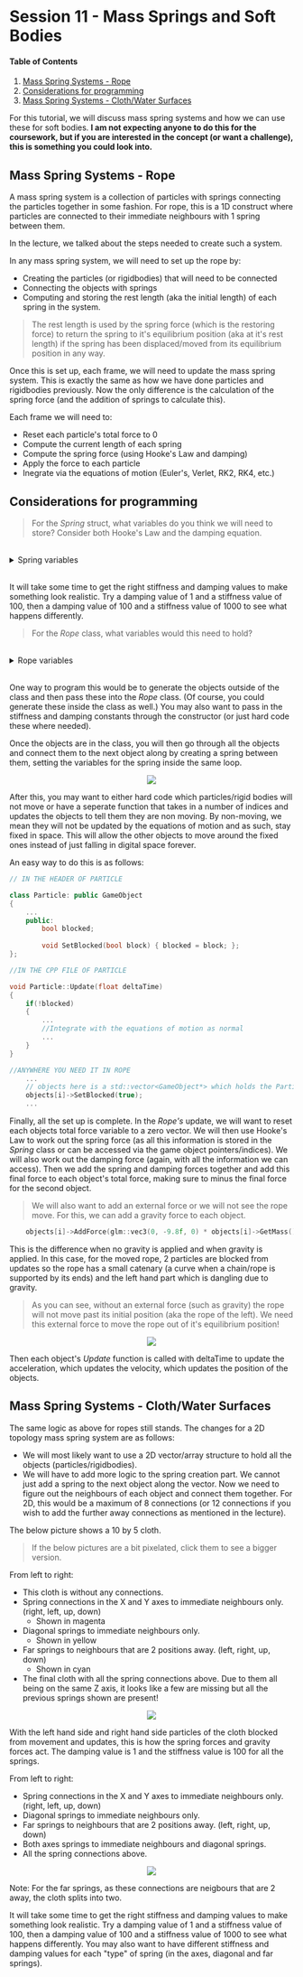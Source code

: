 # Session 11 - Mass Springs and Soft Bodies
#### Table of Contents

1. [Mass Spring Systems - Rope](https://github.coventry.ac.uk/217CR-1920JANMAY/Teaching-Material/blob/master/Session%2011/README.md#mass-spring-systems---rope)
2. [Considerations for programming](https://github.coventry.ac.uk/217CR-1920JANMAY/Teaching-Material/blob/master/Session%2011/README.md#considerations-for-programming)
3. [Mass Spring Systems - Cloth/Water Surfaces](https://github.coventry.ac.uk/217CR-1920JANMAY/Teaching-Material/blob/master/Session%2011/README.md#mass-spring-systems---clothwater-surfaces)

For this tutorial, we will discuss mass spring systems and how we can use these for soft bodies. **I am not expecting anyone to do this for the coursework, but if you are interested in the concept (or want a challenge), this is something you could look into.**

## Mass Spring Systems - Rope

A mass spring system is a collection of particles with springs connecting the particles together in some fashion. For rope, this is a 1D construct where particles are connected to their immediate neighbours with 1 spring between them.

In the lecture, we talked about the steps needed to create such a system.

In any mass spring system, we will need to set up the rope by:
* Creating the particles (or rigidbodies) that will need to be connected
* Connecting the objects with springs
* Computing and storing the rest length (aka the initial length) of each spring in the system.

> The rest length is used by the spring force (which is the restoring force) to return the spring to it's equilibrium position (aka at it's rest length) if the spring has been displaced/moved from its equilibrium position in any way.

Once this is set up, each frame, we will need to update the mass spring system. This is exactly the same as how we have done particles and rigidbodies previously. Now the only difference is the calculation of the spring force (and the addition of springs to calculate this).

Each frame we will need to:
* Reset each particle's total force to 0
* Compute the current length of each spring
* Compute the spring force (using Hooke's Law and damping)
* Apply the force to each particle
* Inegrate via the equations of motion (Euler's, Verlet, RK2, RK4, etc.)

## Considerations for programming 

> For the _Spring_ struct, what variables do you think we will need to store? Consider both Hooke's Law and the damping equation.

<br/>
<details>
  <summary> Spring variables </summary>

* Either an index for the position of the first game object the spring is connected to in the vector 
	* or a GameObject* to the first object the spring is connected to
* An index or pointer to the second object the spring is connected to
* The stiffness constant / spring co-efficient
* The damping constant / co-efficient
* The rest/initial length of the spring
  
</details>
<br/>

It will take some time to get the right stiffness and damping values to make something look realistic. Try a damping value of 1 and a stiffness value of 100, then a damping value of 100 and a stiffness value of 1000 to see what happens differently.

> For the _Rope_ class, what variables would this need to hold?

<br/>
<details>
  <summary> Rope variables </summary>

This could go a number of ways but for ease I suggest:

* A vector for spring pointers
* A vector of objects that will be connected pointers 
  
</details>
<br/>

One way to program this would be to generate the objects outside of the class and then pass these into the _Rope_ class. (Of course, you could generate these inside the class as well.) You may also want to pass in the stiffness and damping constants through the constructor (or just hard code these where needed).

Once the objects are in the class, you will then go through all the objects and connect them to the next object along by creating a spring between them, setting the variables for the spring inside the same loop.

<p align="center">
<img src="https://github.coventry.ac.uk/217CR-1920JANMAY/Teaching-Material/blob/master/Session%2011/Readme%20Pictures/spring%20rest%20length.png">
</p>

After this, you may want to either hard code which particles/rigid bodies will not move or have a seperate function that takes in a number of indices and updates the objects to tell them they are non moving. By non-moving, we mean they will not be updated by the equations of motion and as such, stay fixed in space. This will allow the other objects to move around the fixed ones instead of just falling in digital space forever.

An easy way to do this is as follows:

```C++
// IN THE HEADER OF PARTICLE

class Particle: public GameObject
{
	...
	public:
		bool blocked;
		
		void SetBlocked(bool block) { blocked = block; };
};

//IN THE CPP FILE OF PARTICLE

void Particle::Update(float deltaTime)
{
	if(!blocked)
	{
		...
		//Integrate with the equations of motion as normal
		...
	}
}

//ANYWHERE YOU NEED IT IN ROPE
	...
	// objects here is a std::vector<GameObject*> which holds the Particles of the rope
	objects[i]->SetBlocked(true);
	...
```

Finally, all the set up is complete. In the _Rope's_ update, we will want to reset each objects total force variable to a zero vector. We will then use Hooke's Law to work out the spring force (as all this information is stored in the _Spring_ class or can be accessed via the game object pointers/indices). We will also work out the damping force (again, with all the information we can access). Then we add the spring and damping forces together and add this final force to each object's total force, making sure to minus the final force for the second object.

> We will also want to add an external force or we will not see the rope move. For this, we can add a gravity force to each object.

```C++
	objects[i]->AddForce(glm::vec3(0, -9.8f, 0) * objects[i]->GetMass()); 
```

This is the difference when no gravity is applied and when gravity is applied. In this case, for the moved rope, 2 particles are blocked from updates so the rope has a small catenary (a curve when a chain/rope is supported by its ends) and the left hand part which is dangling due to gravity. 

> As you can see, without an external force (such as gravity) the rope will not move past its initial position (aka the rope of the left). We need this external force to move the rope out of it's equilibrium position!

<p align="center">
<img src="https://github.coventry.ac.uk/217CR-1920JANMAY/Teaching-Material/blob/master/Session%2011/Readme%20Pictures/springs%20gravity%20vs%20none.png">
</p>

Then each object's _Update_ function is called with deltaTime to update the acceleration, which updates the velocity, which updates the position of the objects.

## Mass Spring Systems - Cloth/Water Surfaces

The same logic as above for ropes still stands. The changes for a 2D topology mass spring system are as follows:

* We will most likely want to use a 2D vector/array structure to hold all the objects (particles/rigidbodies).
* We will have to add more logic to the spring creation part. We cannot just add a spring to the next object along the vector. Now we need to figure out the neighbours of each object and connect them together. For 2D, this would be a maximum of 8 connections (or 12 connections if you wish to add the further away connections as mentioned in the lecture).

The below picture shows a 10 by 5 cloth. 

> If the below pictures are a bit pixelated, click them to see a bigger version.

From left to right:
* This cloth is without any connections.
* Spring connections in the X and Y axes to immediate neighbours only. (right, left, up, down) 
	* Shown in magenta
* Diagonal springs to immediate neighbours only.
	* Shown in yellow
* Far springs to neighbours that are 2 positions away. (left, right, up, down)
	* Shown in cyan
* The final cloth with all the spring connections above. Due to them all being on the same Z axis, it looks like a few are missing but all the previous springs shown are present!

<p align="center">
<img src="https://github.coventry.ac.uk/217CR-1920JANMAY/Teaching-Material/blob/master/Session%2011/Readme%20Pictures/connections.png">
</p>

With the left hand side and right hand side particles of the cloth blocked from movement and updates, this is how the spring forces and gravity forces act. The damping value is 1 and the stiffness value is 100 for all the springs.

From left to right:
* Spring connections in the X and Y axes to immediate neighbours only. (right, left, up, down)
* Diagonal springs to immediate neighbours only.
* Far springs to neighbours that are 2 positions away. (left, right, up, down)
* Both axes springs to immediate neighbours and diagonal springs.
* All the spring connections above. 

<p align="center">
<img src="https://github.coventry.ac.uk/217CR-1920JANMAY/Teaching-Material/blob/master/Session%2011/Readme%20Pictures/gravity%20on%20cloth.png">
</p>

Note: For the far springs, as these connections are neigbours that are 2 away, the cloth splits into two.

It will take some time to get the right stiffness and damping values to make something look realistic. Try a damping value of 1 and a stiffness value of 100, then a damping value of 100 and a stiffness value of 1000 to see what happens differently. You may also want to have different stiffness and damping values for each "type" of spring (in the axes, diagonal and far springs).
